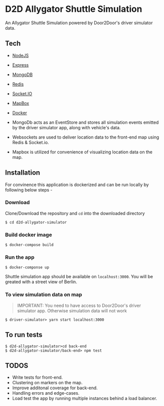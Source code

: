 # D2D Allygator Shuttle Simulation

An Allygator Shuttle Simulation powered by Door2Door's driver simulator data.

## Tech
- [NodeJS ](https://nodejs.org/en/)
- [Express](https://expressjs.com/)
- [MongoDB](https://www.mongodb.com/)
- [Redis](https://redis.io/)
- [Socket.IO](https://socket.io/)
- [MapBox](https://www.mapbox.com/)
- [Docker](https://www.docker.com/)


- MongoDb acts as an EventStore and stores all simulation events emitted by the driver simulator app, along with vehicle's data.
- Websockets are used to deliver location data to the front-end map using Redis & Socket.io.
- Mapbox is utilized for convenience of visualizing location data on the map.

## Installation

For convinence this application is dockerized and can be run locally by following below steps - 

### Download
Clone/Download the repository and `cd` into the downloaded directory

```
$ cd d2d-allygator-simulator
```

### Build docker image
```
$ docker-compose build
```

### Run the app
```
$ docker-componse up
```

Shuttle simulation app should be available on `localhost:3000`. You will be greated with a street view of Berlin.

### To view simulation data on map
> IMPORTANT: You need to have access to Door2Door's driver simulator app. Otherwise simulation data will not work
```
$ driver-simulator> yarn start localhost:3000
```

## To run tests
```
$ d2d-allygator-simulator>cd back-end
$ d2d-allygator-simulator/back-end> npm test
```

## TODOS
- Write tests for front-end.
- Clustering on markers on the map.
- Improve additonal coverage for back-end.
- Handling errors and edge-cases.
- Load test the app by running multiple instances behind a load balancer.